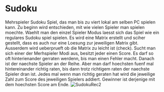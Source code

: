 # Sudoku
Mehrspieler Sudoku Spiel, das man bis zu viert lokal am selben PC spielen kann. Zu beginn wird entschieden, mit wie vielen Spieler man spielen moechte. Waehlt man den einzel Spieler Modus laesst sich das Spiel wie ein regulares Sudoku spiel spielen.
Es wird eine Matrix erstellt und sciher gestellt, dass es auch nur eine Loesung zur jeweiligen Matrix gibt. Ausserdem wird ueberprueft ob die Matrix zu leicht ist (check). 
Sucht man sich einer der Merhspieler Modi aus, besitzt jeder einen Score. Es darf so oft hinterienander gerraten werdenn, bis man einen Fehler macht. Danach ist der naechste Spieler an der Reihe.
Aber man darf hoechsten fuenf mal hintereinander richtig raten, bis dann trotz richtigem raten der naechste Spieler dran ist. 
Jedes mal wenn man richtig geraten hat wird die jeweilige Zahl zum Score des jeweiligen Spielers addiert. 
Gewinner ist derjenige mit dem hoechsten Score am Ende.
![SudokuRec2](https://github.com/Ricardo-Straub/Sudoku/assets/108030615/f93686f9-01b9-46ef-88a4-448ca9558227)
